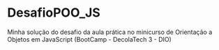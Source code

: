 # DesafioPOO_JS
Minha solução do desafio da aula prática no minicurso de Orientação a Objetos em JavaScript (BootCamp - DecolaTech 3 - DIO)
